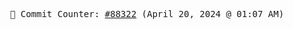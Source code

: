 <p align="center">
    <samp>
        📮 Commit Counter: <a href="https://github.com/Javascript-void0/Javascript-void0/commits/main">#88322</a> (April 20, 2024 @ 01:07 AM)
    </samp>
</p>